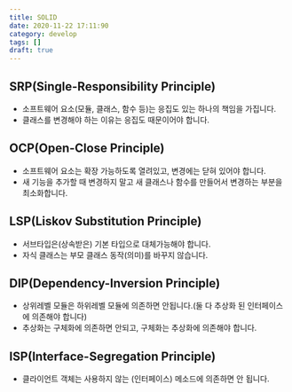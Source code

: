```yaml
---
title: SOLID
date: 2020-11-22 17:11:90
category: develop
tags: []
draft: true
---
```


## SRP(Single-Responsibility Principle)

- 소프트웨어 요소(모듈, 클래스, 함수 등)는 응집도 있는 하나의 책임을 가집니다.
- 클래스를 변경해야 하는 이유는 응집도 때문이어야 합니다.

## OCP(Open-Close Principle)

- 소프트웨어 요소는 확장 가능하도록 열려있고, 변경에는 닫혀 있어야 합니다.
- 새 기능을 추가할 때 변경하지 말고 새 클래스나 함수를 만들어서 변경하는 부분을 최소화합니다.

## LSP(Liskov Substitution Principle)

- 서브타입은(상속받은) 기본 타입으로 대체가능해야 합니다.
- 자식 클래스는 부모 클래스 동작(의미)를 바꾸지 않습니다.

## DIP(Dependency-Inversion Principle)

- 상위레벨 모듈은 하위레벨 모듈에 의존하면 안됩니다.(둘 다 추상화 된 인터페이스에 의존해야 합니다)
- 추상화는 구체화에 의존하면 안되고, 구체화는 추상화에 의존해야 합니다.

## ISP(Interface-Segregation Principle)

- 클라이언트 객체는 사용하지 않는 (인터페이스) 메소드에 의존하면 안 됩니다.
